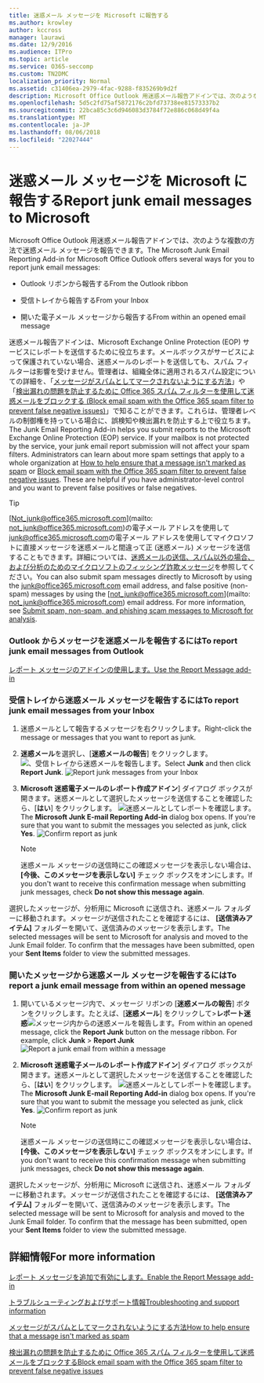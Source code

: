 ```yaml
---
title: 迷惑メール メッセージを Microsoft に報告する
ms.author: krowley
author: kccross
manager: laurawi
ms.date: 12/9/2016
ms.audience: ITPro
ms.topic: article
ms.service: O365-seccomp
ms.custom: TN2DMC
localization_priority: Normal
ms.assetid: c31406ea-2979-4fac-9288-f835269b9d2f
description: Microsoft Office Outlook 用迷惑メール報告アドインでは、次のような複数の方法で迷惑メール メッセージを報告できます。
ms.openlocfilehash: 5d5c2fd75af5872176c2bfd73738ee81573337b2
ms.sourcegitcommit: 22bca85c3c6d946083d3784f72e886c068d49f4a
ms.translationtype: MT
ms.contentlocale: ja-JP
ms.lasthandoff: 08/06/2018
ms.locfileid: "22027444"
---
```

# <a name="report-junk-email-messages-to-microsoft"></a><span data-ttu-id="86e81-103">迷惑メール メッセージを Microsoft に報告する</span><span class="sxs-lookup"><span data-stu-id="86e81-103">Report junk email messages to Microsoft</span></span>

<span data-ttu-id="86e81-104">Microsoft Office Outlook 用迷惑メール報告アドインでは、次のような複数の方法で迷惑メール メッセージを報告できます。</span><span class="sxs-lookup"><span data-stu-id="86e81-104">The Microsoft Junk Email Reporting Add-in for Microsoft Office Outlook offers several ways for you to report junk email messages:</span></span>
  
- <span data-ttu-id="86e81-105">Outlook リボンから報告する</span><span class="sxs-lookup"><span data-stu-id="86e81-105">From the Outlook ribbon</span></span>
    
- <span data-ttu-id="86e81-106">受信トレイから報告する</span><span class="sxs-lookup"><span data-stu-id="86e81-106">From your Inbox</span></span>
    
- <span data-ttu-id="86e81-107">開いた電子メール メッセージから報告する</span><span class="sxs-lookup"><span data-stu-id="86e81-107">From within an opened email message</span></span>
    
<span data-ttu-id="86e81-p101">迷惑メール報告アドインは、Microsoft Exchange Online Protection (EOP) サービスにレポートを送信するために役立ちます。メールボックスがサービスによって保護されていない場合、迷惑メールのレポートを送信しても、スパム フィルターは影響を受けません。管理者は、組織全体に適用されるスパム設定についての詳細を、「[メッセージがスパムとしてマークされないようにする方法](https://go.microsoft.com/fwlink/p/?LinkId=534224)」や「[検出漏れの問題を防止するために Office 365 スパム フィルターを使用して迷惑メールをブロックする (Block email spam with the Office 365 spam filter to prevent false negative issues)](https://go.microsoft.com/fwlink/p/?LinkId=534225)」で知ることができます。これらは、管理者レベルの制御権を持っている場合に、誤検知や検出漏れを防止する上で役立ちます。</span><span class="sxs-lookup"><span data-stu-id="86e81-p101">The Junk Email Reporting Add-in helps you submit reports to the Microsoft Exchange Online Protection (EOP) service. If your mailbox is not protected by the service, your junk email report submission will not affect your spam filters. Administrators can learn about more spam settings that apply to a whole organization at [How to help ensure that a message isn't marked as spam](https://go.microsoft.com/fwlink/p/?LinkId=534224) or [Block email spam with the Office 365 spam filter to prevent false negative issues](https://go.microsoft.com/fwlink/p/?LinkId=534225). These are helpful if you have administrator-level control and you want to prevent false positives or false negatives.</span></span>
  
> [!TIP]
> <span data-ttu-id="86e81-p102">[Not_junk@office365.microsoft.com](mailto: not_junk@office365.microsoft.com)の電子メール アドレスを使用して[junk@office365.microsoft.com](mailto:junk@office365.microsoft.com)の電子メール アドレスを使用してマイクロソフトに直接メッセージを迷惑メールと間違って正 (迷惑メール) メッセージを送信することもできます。詳細については、[迷惑メールの送信、スパム以外の場合、および分析のためのマイクロソフトのフィッシング詐欺メッセージ](submit-spam-non-spam-and-phishing-scam-messages-to-microsoft-for-analysis.md)を参照してください。</span><span class="sxs-lookup"><span data-stu-id="86e81-p102">You can also submit spam messages directly to Microsoft by using the [junk@office365.microsoft.com](mailto:junk@office365.microsoft.com) email address, and false positive (non-spam) messages by using the [not_junk@office365.microsoft.com](mailto: not_junk@office365.microsoft.com) email address. For more information, see [Submit spam, non-spam, and phishing scam messages to Microsoft for analysis](submit-spam-non-spam-and-phishing-scam-messages-to-microsoft-for-analysis.md).</span></span> 
  
### <a name="to-report-junk-email-messages-from-outlook"></a><span data-ttu-id="86e81-114">Outlook からメッセージを迷惑メールを報告するには</span><span class="sxs-lookup"><span data-stu-id="86e81-114">To report junk email messages from Outlook</span></span>

[<span data-ttu-id="86e81-115">レポート メッセージのアドインの使用します。</span><span class="sxs-lookup"><span data-stu-id="86e81-115">Use the Report Message add-in</span></span>](https://support.office.com/article/b5caa9f1-cdf3-4443-af8c-ff724ea719d2) 
  
### <a name="to-report-junk-email-messages-from-your-inbox"></a><span data-ttu-id="86e81-116">受信トレイから迷惑メール メッセージを報告するには</span><span class="sxs-lookup"><span data-stu-id="86e81-116">To report junk email messages from your Inbox</span></span>

1. <span data-ttu-id="86e81-117">迷惑メールとして報告するメッセージを右クリックします。</span><span class="sxs-lookup"><span data-stu-id="86e81-117">Right-click the message or messages that you want to report as junk.</span></span>
    
2. <span data-ttu-id="86e81-p103">**迷惑メール**を選択し、[**迷惑メールの報告**] をクリックします。 ![、受信トレイから迷惑メールを報告します。](media/EOP-Outlook-Junk-Reporting-Tool-3.jpg)</span><span class="sxs-lookup"><span data-stu-id="86e81-p103">Select **Junk** and then click **Report Junk**.  ![Report junk messages from your Inbox](media/EOP-Outlook-Junk-Reporting-Tool-3.jpg)</span></span>
  
3. <span data-ttu-id="86e81-p104">**Microsoft 迷惑電子メールのレポート作成アドイン**] ダイアログ ボックスが開きます。迷惑メールとして選択したメッセージを送信することを確認したら、[**はい**] をクリックします。 ![迷惑メールとしてレポートを確認します。](media/EOP-Outlook-Junk-Reporting-Tool-2.jpg)</span><span class="sxs-lookup"><span data-stu-id="86e81-p104">The **Microsoft Junk E-mail Reporting Add-in** dialog box opens. If you're sure that you want to submit the messages you selected as junk, click **Yes**.  ![Confirm report as junk](media/EOP-Outlook-Junk-Reporting-Tool-2.jpg)</span></span>
  
    > [!NOTE]
    > <span data-ttu-id="86e81-123">迷惑メール メッセージの送信時にこの確認メッセージを表示しない場合は、 **[今後、このメッセージを表示しない]** チェック ボックスをオンにします。</span><span class="sxs-lookup"><span data-stu-id="86e81-123">If you don't want to receive this confirmation message when submitting junk messages, check **Do not show this message again**.</span></span> 
  
<span data-ttu-id="86e81-p105">選択したメッセージが、分析用に Microsoft に送信され、迷惑メール フォルダーに移動されます。メッセージが送信されたことを確認するには、 **[送信済みアイテム]** フォルダーを開いて、送信済みのメッセージを表示します。</span><span class="sxs-lookup"><span data-stu-id="86e81-p105">The selected messages will be sent to Microsoft for analysis and moved to the Junk Email folder. To confirm that the messages have been submitted, open your **Sent Items** folder to view the submitted messages.</span></span> 
  
### <a name="to-report-a-junk-email-message-from-within-an-opened-message"></a><span data-ttu-id="86e81-126">開いたメッセージから迷惑メール メッセージを報告するには</span><span class="sxs-lookup"><span data-stu-id="86e81-126">To report a junk email message from within an opened message</span></span>

1. <span data-ttu-id="86e81-p106">開いているメッセージ内で、メッセージ リボンの [**迷惑メールの報告**] ボタンをクリックします。たとえば、[**迷惑メール**] をクリックして\>**レポート迷惑**![メッセージ内からの迷惑メールを報告します。](media/EOP-Outlook-Junk-Reporting-Tool-4.jpg)</span><span class="sxs-lookup"><span data-stu-id="86e81-p106">From within an opened message, click the **Report Junk** button on the message ribbon. For example, click **Junk** \> **Report Junk** ![Report a junk email from within a message](media/EOP-Outlook-Junk-Reporting-Tool-4.jpg)</span></span>
  
2. <span data-ttu-id="86e81-p107">**Microsoft 迷惑電子メールのレポート作成アドイン**] ダイアログ ボックスが開きます。迷惑メールとして選択したメッセージを送信することを確認したら、[**はい**] をクリックします。 ![迷惑メールとしてレポートを確認します。](media/EOP-Outlook-Junk-Reporting-Tool-2.jpg)</span><span class="sxs-lookup"><span data-stu-id="86e81-p107">The **Microsoft Junk E-mail Reporting Add-in** dialog box opens. If you're sure that you want to submit the message you selected as junk, click **Yes**.  ![Confirm report as junk](media/EOP-Outlook-Junk-Reporting-Tool-2.jpg)</span></span>
  
    > [!NOTE]
    > <span data-ttu-id="86e81-132">迷惑メール メッセージの送信時にこの確認メッセージを表示しない場合は、 **[今後、このメッセージを表示しない]** チェック ボックスをオンにします。</span><span class="sxs-lookup"><span data-stu-id="86e81-132">If you don't want to receive this confirmation message when submitting junk messages, check **Do not show this message again**.</span></span> 
  
<span data-ttu-id="86e81-p108">選択したメッセージが、分析用に Microsoft に送信され、迷惑メール フォルダーに移動されます。メッセージが送信されたことを確認するには、 **[送信済みアイテム]** フォルダーを開いて、送信済みのメッセージを表示します。</span><span class="sxs-lookup"><span data-stu-id="86e81-p108">The selected message will be sent to Microsoft for analysis and moved to the Junk Email folder. To confirm that the message has been submitted, open your **Sent Items** folder to view the submitted message.</span></span> 
  
## <a name="for-more-information"></a><span data-ttu-id="86e81-135">詳細情報</span><span class="sxs-lookup"><span data-stu-id="86e81-135">For more information</span></span>

[<span data-ttu-id="86e81-136">レポート メッセージを追加で有効にします。</span><span class="sxs-lookup"><span data-stu-id="86e81-136">Enable the Report Message add-in</span></span>](https://support.office.com/article/4250c4bc-6102-420b-9e0a-a95064837676)
  
[<span data-ttu-id="86e81-137">トラブルシューティングおよびサポート情報</span><span class="sxs-lookup"><span data-stu-id="86e81-137">Troubleshooting and support information</span></span>](troubleshooting-and-support-information.md)
  
[<span data-ttu-id="86e81-138">メッセージがスパムとしてマークされないようにする方法</span><span class="sxs-lookup"><span data-stu-id="86e81-138">How to help ensure that a message isn't marked as spam</span></span>](https://go.microsoft.com/fwlink/p/?LinkId=534224)
  
[<span data-ttu-id="86e81-139">検出漏れの問題を防止するために Office 365 スパム フィルターを使用して迷惑メールをブロックする</span><span class="sxs-lookup"><span data-stu-id="86e81-139">Block email spam with the Office 365 spam filter to prevent false negative issues</span></span>](https://go.microsoft.com/fwlink/p/?LinkId=534225)
  

